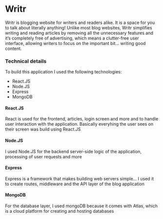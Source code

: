 <h1>Writr</h1>
<p>Writr is blogging website for writers and readers alike. It is a space for you to talk about literally anything! Unlike most blog websites, Writr simplifies writing and reading articles by removing all the unnecessary features and it’s completely free of advertising, which means a clutter-free user interface, allowing writers to focus on the important bit... writing good content.</p>

<h3>Technical details</h3>
<p>To build this application I used the following technologies:</p>

<ul>
    <li>React.JS</li>
    <li>Node.JS</li>
    <li>Express</li>
    <li>MongoDB</li>
</ul>

<h4>React.JS</h4>
<p>React is used for the frontend, articles, login screen and more and to handle user interaction with the application. Basically everyhing the user sees on their screen was build using React.JS</p>

<h4>Node.JS</h4>
<p>I used Node.JS for the backend server-side logic of the application, processing of user requests and more</p>

<h4>Express</h4>
<p>Express is a framework that makes building web servers simple... I used it to create routes, middleware and the API layer of the blog application</p>

<h4>MongoDB</h4>
<p>For the database layer, I used mongoDB because it comes with Atlas, which is a cloud platform for creating and hosting databases</p>
